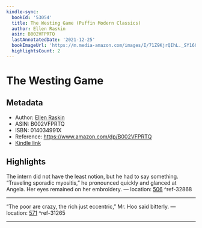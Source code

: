 ```yaml
---
kindle-sync:
  bookId: '53054'
  title: The Westing Game (Puffin Modern Classics)
  author: Ellen Raskin
  asin: B002VFPRTQ
  lastAnnotatedDate: '2021-12-25'
  bookImageUrl: 'https://m.media-amazon.com/images/I/71Z9KjrQIhL._SY160.jpg'
  highlightsCount: 2
---
```

# The Westing Game
## Metadata
* Author: [Ellen Raskin](https://www.amazon.com/Ellen-Raskin/e/B000APXYP8/ref=dp_byline_cont_ebooks_1)
* ASIN: B002VFPRTQ
* ISBN: 014034991X
* Reference: https://www.amazon.com/dp/B002VFPRTQ
* [Kindle link](kindle://book?action=open&asin=B002VFPRTQ)

## Highlights
The intern did not have the least notion, but he had to say something. “Traveling sporadic myositis,” he pronounced quickly and glanced at Angela. Her eyes remained on her embroidery. — location: [506](kindle://book?action=open&asin=B002VFPRTQ&location=506) ^ref-32868

---
“The poor are crazy, the rich just eccentric,” Mr. Hoo said bitterly. — location: [571](kindle://book?action=open&asin=B002VFPRTQ&location=571) ^ref-31265

---
